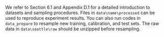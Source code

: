 We refer to Section 6.1 and Appendix D.1 for a detailed introduction to datasets and sampling procedures. Files in `data\name\processed` can be used to reproduce experiment results.
You can also run codes in `data_prepare` to resample new training, calibration, and test sets. The raw data in `data\seattle\raw` should be unzipped before resampling. 
